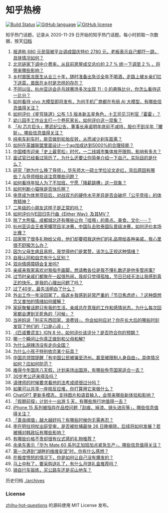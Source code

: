 # 知乎热榜
[![Build Status](https://github.com/ToWeLong/zhihu-hot-questions/workflows/CI/badge.svg)](https://github.com/ToWeLong/zhihu-hot-questions/actions)
[![GitHub language](https://img.shields.io/badge/language-golang-orange.svg)](https://golang.org/)
[![GitHub license](https://img.shields.io/github/license/ToWeLong/zhihu-hot-questions)](https://github.com/ToWeLong/zhihu-hot-questions/blob/main/LICENSE)

知乎热门话题，记录从 2020-11-29 日开始的知乎热门话题。每小时抓取一次数据，按天[归档](./archives)

<!-- BEGIN -->

1. [报道称 680 元民宿被平台调成国庆特价 2780 元，老板表示自己都吓一跳，具体情况如何？](https://www.zhihu.com/question/623820542)
1. [北京链家下调中介费率，从目前房屋成交总价的 2.7 % 统一下调至  2 % ，将带来哪些影响？](https://www.zhihu.com/question/623821860)
1. [乡村兽医龙医生从业三十年，随时准备出急诊全年不喝酒，走路上被乡亲们拦下送菜，兽医在乡村是怎样的存在？](https://www.zhihu.com/question/623562414)
1. [不同以往，杭州亚运会乒乓球赛场多次出现 11 : 0 的悬殊比分，你怎么看待这一比分？](https://www.zhihu.com/question/623680675)
1. [如何看待 vivo 大模型即将发布，为何手机厂商都在布局 AI 大模型，有哪些信息值得关注？](https://www.zhihu.com/question/623820328)
1. [如何评价《星穹铁道》公布 1.5 版本新五星角色，十王司见习判官「霍霍」？](https://www.zhihu.com/question/623832218)
1. [幼儿园手工作业主打一个卷死家长，如何评价这一现象？](https://www.zhihu.com/question/623644240)
1. [「AI 芯片巨头」寒武纪公告，董事长承诺明年底前不减持，股价不到半年「腰斩」，哪些信息值得关注？](https://www.zhihu.com/question/623808782)
1. [纯电车刹车时，能否做到轮胎反转，从而减少刹车距离？](https://www.zhihu.com/question/622160948)
1. [如何在英雄联盟里面设计一个ap加成达到5000%的合理技能？](https://www.zhihu.com/question/623573757)
1. [中国楼市迎来「史上最宽松」时代，一二线城市集体放开限购，影响有多大？](https://www.zhihu.com/question/623109967)
1. [面试官已经看过简历了，为什么还要让你简单介绍一下自己，实际目的是什么？](https://www.zhihu.com/question/622556054)
1. [研究「她为什么换了导师」，华东师大一硕士学位论文走红，背后原因有哪些？与导师相处该注意哪些问题？](https://www.zhihu.com/question/623801991)
1. [如何看待年轻人为了不加班，宁愿「降薪跳槽」这一现象？](https://www.zhihu.com/question/622559000)
1. [如何判断小猫咪是否快乐啊？](https://www.zhihu.com/question/623212881)
1. [电竞成为体育项目后，对战双方的硬件水平差异是否会破坏「公平竞技」的体育精神？](https://www.zhihu.com/question/623751415)
1. [二年级的小朋友这样子是正常的吗？](https://www.zhihu.com/question/622660003)
1. [如何评价IVE回归先行曲《Either Way》及其MV？](https://www.zhihu.com/question/623711962)
1. [除了大熊猫，成都城北还有哪些让你「哇哦」的景点、美食、文化······？](https://www.zhihu.com/question/623686654)
1. [杭州亚运会王者荣耀项目半决赛，中国队击败泰国队晋级决赛，如何评价本场比赛？](https://www.zhihu.com/question/623678428)
1. [回家带了很多礼物给父母，他们却要把我送他们的礼品带给各种亲戚，我心里很不舒服怎么办？](https://www.zhihu.com/question/621684276)
1. [因为父母生病且易怒，我觉得他们是累赘，该怎么正视这种情绪？](https://www.zhihu.com/question/622516251)
1. [自我认同和自恋有什么区别？](https://www.zhihu.com/question/622485941)
1. [双向情感障碍会复发吗?](https://www.zhihu.com/question/615923283)
1. [亲戚来我家喜欢对我指手画脚，想请教各位是我不懂礼数还是他多管闲事?](https://www.zhihu.com/question/622020851)
1. [过节时亲戚们都聚在一起很热闹，我却只觉得孤独，节日已经无法让我感到真正的快乐，是我的心理出问题了吗？](https://www.zhihu.com/question/621811519)
1. [过了40岁，最先活明白了什么？](https://www.zhihu.com/question/468642801)
1. [外出工作一年没回家了，临返乡我感到非常严重的「节日焦虑症」？这种既想念又害怕的情绪如何缓解？](https://www.zhihu.com/question/621684243)
1. [家庭聚餐话题只有我的生活，亲戚总在意我的工作和感情状态，为什么每次回家都会遭到无死角的「问候」？](https://www.zhihu.com/question/621810936)
1. [当爸妈说「别买东西回家，浪费钱」，你会如何应对？你在长大后的哪些时刻发现了他们的「口是心非」？](https://www.zhihu.com/question/621815615)
1. [《匹诺曹谎言》IGN 8 分，如何评价该评分？是否符合你的预期？](https://www.zhihu.com/question/621995022)
1. [哪一个瞬间让你真正做到和父母和解?](https://www.zhihu.com/question/621502936)
1. [为什么胡辣汤没有走向全国？](https://www.zhihu.com/question/67129683)
1. [为什么小孩子特别依恋某个玩具？](https://www.zhihu.com/question/572640446)
1. [中国总领馆提醒「有中国公民被骗至济州，甚至被限制人身自由」，具体情况如何？应如何防范？](https://www.zhihu.com/question/623810229)
1. [难得今年国庆八天假，计划来场出国游，有哪些免签国家适合一去？](https://www.zhihu.com/question/621725172)
1. [30岁考公还来得及吗？](https://www.zhihu.com/question/622696481)
1. [请律师的时候要求看他的法考成绩很过分吗？](https://www.zhihu.com/question/623825033)
1. [如果可以共享一座核反应堆，你打算用它来做什么？](https://www.zhihu.com/question/622766190)
1. [ChatGPT 更新多模态，支持图片和语音输入，会带来哪些新体验和影响？](https://www.zhihu.com/question/623754426)
1. [「假期前探」计划十一出游 5 天，有哪些旅行地值得一去？](https://www.zhihu.com/question/617537843)
1. [iPhone 15 系列被指存在品控问题「刮痕、掉漆、镜头进灰等」，哪些信息值得关注？](https://www.zhihu.com/question/623695451)
1. [「善良阈值」越大越好吗？有哪些时候你无需再忍？](https://www.zhihu.com/question/623675117)
1. [李在明拄拐杖出庭受审，是否被批捕最快 26 日晚揭晓，后续将如何发展？若被捕对韩政坛有哪些影响？](https://www.zhihu.com/question/623807873)
1. [有哪些价格不贵却很有仪式感的礼物推荐？](https://www.zhihu.com/question/621845763)
1. [余承东表示「华为 Mate 60 系列正加班加点紧急生产」，哪些信息值得关注？](https://www.zhihu.com/question/623679729)
1. [第一次遇到“湖畔的维维安涅”时，你有什么感想？](https://www.zhihu.com/question/623424754)
1. [在极度愤怒的情况下，你是如何让自己没有爆发的？](https://www.zhihu.com/question/621580315)
1. [马上中秋了，要采购送礼了，有什么月饼礼盒推荐吗？](https://www.zhihu.com/question/64755626)
1. [骑自行车锻炼，买公路车还是买山地车？](https://www.zhihu.com/question/620909663)

<!-- END -->

历史归档 [./archives](./archives)


### License
[zhihu-hot-questions](https://github.com/towelong/zhihu-hot-questions) 的源码使用 MIT License 发布。